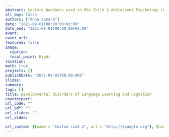 ```yaml
---
abstract: Lecture handouts used in MSc Child & Adolescent Psychology (University of Greenwich) module "Developmental Disorders of Language Learning and Cognition"
all_day: false
authors: ["Anna Samara"]
date: "2021-09-01T00:00:00+01:00"
date_end: "2021-01-01T00:00:00+01:00"
event:
event_url: 
featured: false
image:
  caption: 
  focal_point: Right
location: 
math: true
projects: []
publishDate: "2021-09-01T00:00:00Z"
slides:
summary:
tags: []
title: Developmental disorders of Language Learning and Cognition
counterpart:
url_code: ""
url_pdf: ""
url_slides: ""
url_video:

url_custom: [{name = "Custom Link 1", url = "http://example.org"}, {name = "Custom Link 2", url = "http://example.org"}]
---
```

